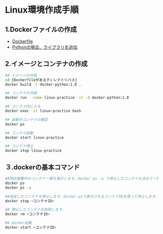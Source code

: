 # Linux環境作成手順

## 1.Dockerファイルの作成
- [Dockerfile](../rocky_python/Dockerfile)
- [Pythonの場合、ライブラリを追加](../rocky_python/requirements.txt)

## 2.イメージとコンテナの作成
```sh
## イメージの作成
cd {Dockerfileがあるディレクトリパス}
docker build -t docker-python:1.0 .

## コンテナの作成
docker run --name linux-practice -it -d docker-python:1.0

## コンテナ内に入る
docker exec -it linux-practice bash

## 起動中コンテナの確認
docker ps

## コンテナ起動
docker start linux-practice

## コンテナ停止
docker stop linux-practice
```

## ３.dockerの基本コマンド
```sh
##現在稼働中のコンテナ一覧を表示します。docker ps -a で停止したコンテナも含めて一覧を表示できます。
docker ps
docker ps -a

##指定したコンテナを停止します。docker psで表示されるコンテナIDを使って停止します。
docker stop <コンテナID>

## 停止したコンテナを削除します。
docker rm <コンテナID>

## docker起動
docker start <コンテナID>
```